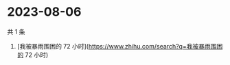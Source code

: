 # 2023-08-06

共 1 条

<!-- BEGIN -->
<!-- 最后更新时间 Sun Aug 06 2023 03:06:09 GMT+0800 (China Standard Time) -->

1. [我被暴雨围困的 72 小时](https://www.zhihu.com/search?q=我被暴雨围困的 72
   小时)

<!-- END -->
